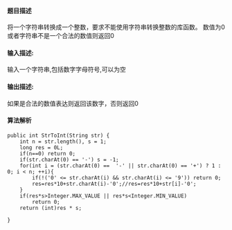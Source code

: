 #### 题目描述
将一个字符串转换成一个整数，要求不能使用字符串转换整数的库函数。 数值为0或者字符串不是一个合法的数值则返回0
#### 输入描述:
输入一个字符串,包括数字字母符号,可以为空
#### 输出描述:
如果是合法的数值表达则返回该数字，否则返回0
#### 算法解析
```
public int StrToInt(String str) {
    int n = str.length(), s = 1;
    long res = 0L;
    if(n==0) return 0;
    if(str.charAt(0) == '-') s = -1;
    for(int i = (str.charAt(0) ==  '-' || str.charAt(0) == '+') ? 1 : 0; i < n; ++i){
        if(!('0' <= str.charAt(i) && str.charAt(i) <= '9')) return 0;
        res=res*10+str.charAt(i)-'0';//res=res*10+str[i]-'0';
    }
    if(res*s>Integer.MAX_VALUE || res*s<Integer.MIN_VALUE)
        return 0;
    return (int)res * s;

}
```
